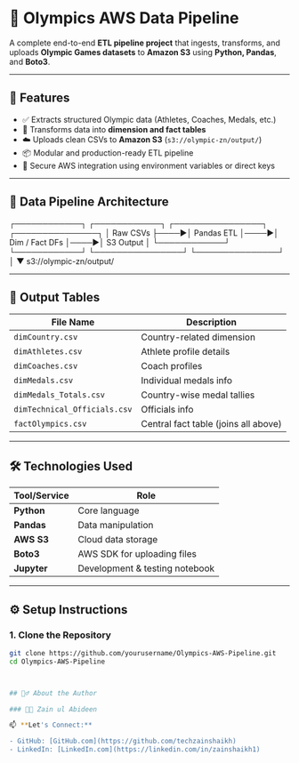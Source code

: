 # 🏅 Olympics AWS Data Pipeline

A complete end-to-end **ETL pipeline project** that ingests, transforms, and uploads **Olympic Games datasets** to **Amazon S3** using **Python, Pandas**, and **Boto3**.

---

## 🚀 Features

- ✅ Extracts structured Olympic data (Athletes, Coaches, Medals, etc.)
- 🔄 Transforms data into **dimension and fact tables**
- ☁️ Uploads clean CSVs to **Amazon S3** (`s3://olympic-zn/output/`)
- 📦 Modular and production-ready ETL pipeline
- 🔐 Secure AWS integration using environment variables or direct keys

---

## 📂 Data Pipeline Architecture

┌────────────┐ ┌────────────┐ ┌────────────────┐ ┌───────────────┐
│ Raw CSVs ├────▶│ Pandas ETL │────▶│ Dim / Fact DFs │────▶│ S3 Output │
└────────────┘ └────────────┘ └────────────────┘ └───────────────┘
│
▼
s3://olympic-zn/output/


---

## 🧾 Output Tables

| File Name                    | Description                          |
|-----------------------------|--------------------------------------|
| `dimCountry.csv`            | Country-related dimension            |
| `dimAthletes.csv`           | Athlete profile details              |
| `dimCoaches.csv`            | Coach profiles                       |
| `dimMedals.csv`             | Individual medals info               |
| `dimMedals_Totals.csv`      | Country-wise medal tallies           |
| `dimTechnical_Officials.csv`| Officials info                       |
| `factOlympics.csv`          | Central fact table (joins all above) |

---

## 🛠️ Technologies Used

| Tool/Service     | Role                            |
|------------------|---------------------------------|
| **Python**       | Core language                   |
| **Pandas**       | Data manipulation               |
| **AWS S3**       | Cloud data storage              |
| **Boto3**        | AWS SDK for uploading files     |
| **Jupyter**      | Development & testing notebook  |

---

## ⚙️ Setup Instructions

### 1. Clone the Repository

```bash
git clone https://github.com/yourusername/Olympics-AWS-Pipeline.git
cd Olympics-AWS-Pipeline



## 🙋‍♂️ About the Author

### 👨‍💻 Zain ul Abideen

📫 **Let's Connect:**

- GitHub: [GitHub.com](https://github.com/techzainshaikh)
- LinkedIn: [LinkedIn.com](https://linkedin.com/in/zainshaikh1)
